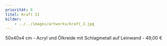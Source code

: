 ```yaml
---
priorität: 6
titel: Kraft II
bilder:
    - ../../images/artworks/kraft_2.jpg
---
```


50x40x4 cm - Acryl und Ölkreide mit Schlagmetall auf Leinwand - 49,00 €
